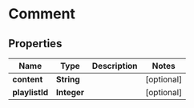 

# Comment


## Properties

| Name | Type | Description | Notes |
|------------ | ------------- | ------------- | -------------|
|**content** | **String** |  |  [optional] |
|**playlistId** | **Integer** |  |  [optional] |



